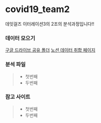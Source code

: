 # covid19_team2
데잇걸즈 이터레이션3의 2조의 분석과정입니다!!

 ### 데이터 모으기
 [구글 드라이브 공유 폴더](https://drive.google.com/drive/folders/1amNGEA59QldKo1vXS7JhQiV2voV9DK_u?usp=sharing)
 [노션 데이터 취합 페이지](https://www.notion.so/8cd4d39be0684bffa1de51d4ec3b73bb)



### 분석 파일
> - 첫번째
> - 두번째


### 참고 사이트
> - 첫번째
> - 두번째 
